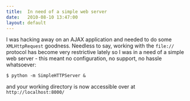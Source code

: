 ```yaml
---
title:  In need of a simple web server
date:   2010-08-10 13:47:00
layout: default
---
```


I was hacking away on an AJAX application and needed to do some `XMLHttpRequest` goodness. Needless to say, working with the `file://` protocol has become very restrictive lately so I was in a need of a simple web server - this meant no configuration, no support, no hassle whatsoever:

    $ python -m SimpleHTTPServer &

and your working directory is now accessible over at `http://localhost:8000/`
